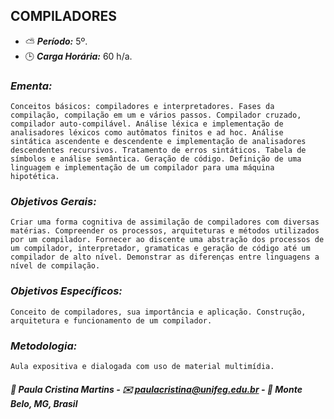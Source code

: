 ## COMPILADORES

* :partly_sunny: ***Período:*** 5º.
* :clock3: ***Carga Horária:*** 60 h/a.
 
### *Ementa:*
    Conceitos básicos: compiladores e interpretadores. Fases da compilação, compilação em um e vários passos. Compilador cruzado, compilador auto-compilável. Análise léxica e implementação de analisadores léxicos como autômatos finitos e ad hoc. Análise sintática ascendente e descendente e implementação de analisadores descendentes recursivos. Tratamento de erros sintáticos. Tabela de símbolos e análise semântica. Geração de código. Definição de uma linguagem e implementação de um compilador para uma máquina hipotética.
 
### *Objetivos Gerais:*
    Criar uma forma cognitiva de assimilação de compiladores com diversas matérias. Compreender os processos, arquiteturas e métodos utilizados por um compilador. Fornecer ao discente uma abstração dos processos de um compilador, interpretador, gramaticas e geração de código até um compilador de alto nível. Demonstrar as diferenças entre linguagens a nível de compilação.
 
### *Objetivos Específicos:*
    Conceito de compiladores, sua importância e aplicação. Construção, arquitetura e funcionamento de um compilador.
 
### *Metodologia:*
    Aula expositiva e dialogada com uso de material multimídia.
 

##### :busts_in_silhouette: Paula Cristina Martins - :envelope: paulacristina@unifeg.edu.br - :house_with_garden: Monte Belo, MG, Brasil